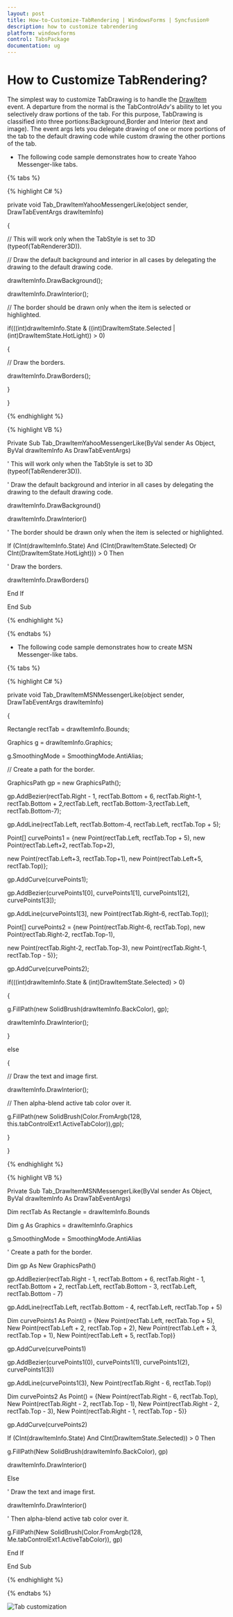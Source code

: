 ```yaml
---
layout: post
title: How-to-Customize-TabRendering | WindowsForms | Syncfusion®
description: how to customize tabrendering
platform: windowsforms
control: TabsPackage
documentation: ug
---
```


# How to Customize TabRendering?

The simplest way to customize TabDrawing is to handle the [DrawItem](https://help.syncfusion.com/cr/windowsforms/Syncfusion.Windows.Forms.Tools.TabControlAdv.html) event. A departure from the normal is the TabControlAdv's ability to let you selectively draw portions of the tab. For this purpose, TabDrawing is classified into three portions:Background,Border and Interior (text and image). The event args lets you delegate drawing of one or more portions of the tab to the default drawing code while custom drawing the other portions of the tab.


* The following code sample demonstrates how to create Yahoo Messenger-like tabs.

{% tabs %}

{% highlight C# %}

private void Tab_DrawItemYahooMessengerLike(object sender, DrawTabEventArgs drawItemInfo)

{

// This will work only when the TabStyle is set to 3D (typeof(TabRenderer3D)).

// Draw the default background and interior in all cases by delegating the drawing to the default drawing code.

drawItemInfo.DrawBackground();

drawItemInfo.DrawInterior();



// The border should be drawn only when the item is selected or highlighted.

if(((int)drawItemInfo.State & ((int)DrawItemState.Selected | (int)DrawItemState.HotLight)) > 0)

{

// Draw the borders.

drawItemInfo.DrawBorders();

}

}

{% endhighlight %}

{% highlight VB %}



Private Sub Tab_DrawItemYahooMessengerLike(ByVal sender As Object, ByVal drawItemInfo As DrawTabEventArgs)

' This will work only when the TabStyle is set to 3D (typeof(TabRenderer3D)).

' Draw the default background and interior in all cases by delegating the drawing to the default drawing code.

drawItemInfo.DrawBackground()

drawItemInfo.DrawInterior()

' The border should be drawn only when the item is selected or highlighted.

If (CInt(drawItemInfo.State) And (CInt(DrawItemState.Selected) Or CInt(DrawItemState.HotLight))) > 0 Then

' Draw the borders.

drawItemInfo.DrawBorders()

End If

End Sub

{% endhighlight %}

{% endtabs %}

* The following code sample demonstrates how to create MSN Messenger-like tabs.

{% tabs %}

{% highlight C# %}

private void Tab_DrawItemMSNMessengerLike(object sender, DrawTabEventArgs drawItemInfo)

{

Rectangle rectTab = drawItemInfo.Bounds;

Graphics g = drawItemInfo.Graphics;

g.SmoothingMode = SmoothingMode.AntiAlias;



// Create a path for the border.

GraphicsPath gp = new GraphicsPath();

gp.AddBezier(rectTab.Right - 1, rectTab.Bottom + 6, rectTab.Right-1, rectTab.Bottom + 2,rectTab.Left, rectTab.Bottom-3,rectTab.Left, rectTab.Bottom-7);

gp.AddLine(rectTab.Left, rectTab.Bottom-4, rectTab.Left, rectTab.Top + 5);

Point[] curvePoints1 = {new Point(rectTab.Left, rectTab.Top + 5), new Point(rectTab.Left+2, rectTab.Top+2),

new Point(rectTab.Left+3, rectTab.Top+1), new Point(rectTab.Left+5, rectTab.Top)};

gp.AddCurve(curvePoints1);

gp.AddBezier(curvePoints1[0], curvePoints1[1], curvePoints1[2], curvePoints1[3]);

gp.AddLine(curvePoints1[3], new Point(rectTab.Right-6, rectTab.Top));

Point[] curvePoints2 = {new Point(rectTab.Right-6, rectTab.Top), new Point(rectTab.Right-2, rectTab.Top-1),

new Point(rectTab.Right-2, rectTab.Top-3), new Point(rectTab.Right-1, rectTab.Top - 5)};

gp.AddCurve(curvePoints2); 



if(((int)drawItemInfo.State & (int)DrawItemState.Selected) > 0)

{

g.FillPath(new SolidBrush(drawItemInfo.BackColor), gp);

drawItemInfo.DrawInterior();

}

else

{

// Draw the text and image first.

drawItemInfo.DrawInterior();

// Then alpha-blend active tab color over it.

g.FillPath(new SolidBrush(Color.FromArgb(128, this.tabControlExt1.ActiveTabColor)),gp);

}

}

{% endhighlight %}

{% highlight VB %}



Private Sub Tab_DrawItemMSNMessengerLike(ByVal sender As Object, ByVal drawItemInfo As DrawTabEventArgs)

Dim rectTab As Rectangle = drawItemInfo.Bounds

Dim g As Graphics = drawItemInfo.Graphics

g.SmoothingMode = SmoothingMode.AntiAlias

' Create a path for the border.

Dim gp As New GraphicsPath()



gp.AddBezier(rectTab.Right - 1, rectTab.Bottom + 6, rectTab.Right - 1, rectTab.Bottom + 2, rectTab.Left, rectTab.Bottom - 3,               rectTab.Left, rectTab.Bottom - 7)

gp.AddLine(rectTab.Left, rectTab.Bottom - 4, rectTab.Left, rectTab.Top + 5)

Dim curvePoints1 As Point() = {New Point(rectTab.Left, rectTab.Top + 5), New Point(rectTab.Left + 2, rectTab.Top + 2), New                Point(rectTab.Left + 3, rectTab.Top + 1), New Point(rectTab.Left + 5, rectTab.Top)}

gp.AddCurve(curvePoints1)

gp.AddBezier(curvePoints1(0), curvePoints1(1), curvePoints1(2), curvePoints1(3))

gp.AddLine(curvePoints1(3), New Point(rectTab.Right - 6, rectTab.Top))

Dim curvePoints2 As Point() = {New Point(rectTab.Right - 6, rectTab.Top), New Point(rectTab.Right - 2, rectTab.Top - 1), New              Point(rectTab.Right - 2, rectTab.Top - 3), New Point(rectTab.Right - 1, rectTab.Top - 5)}

gp.AddCurve(curvePoints2)



If (CInt(drawItemInfo.State) And CInt(DrawItemState.Selected)) > 0 Then

g.FillPath(New SolidBrush(drawItemInfo.BackColor), gp)

drawItemInfo.DrawInterior()

Else

' Draw the text and image first.

drawItemInfo.DrawInterior()

' Then alpha-blend active tab color over it.

g.FillPath(New SolidBrush(Color.FromArgb(128, Me.tabControlExt1.ActiveTabColor)), gp)

End If

End Sub

{% endhighlight %}

{% endtabs %}

![Tab customization](How-to-Customize-TabRendering_images/How-to-Customize-TabRendering_img2.jpeg)



